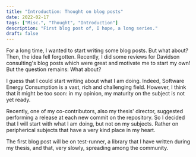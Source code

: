 ```yaml
---
title: "Introduction: Thought on blog posts"
date: 2022-02-17
tags: ["Misc.", "Thought", "Introduction"]
description: "First blog post of, I hope, a long series."
draft: false
---
```


For a long time, I wanted to start writing some blog posts. But what about? Then, the idea fell forgotten.
Recently, I did some reviews for Davidson consulting's blog posts which were great and motivate me to start my own!
But the question remains: What about?

I guess that I could start writing about what I am doing. Indeed, Software Energy Consumption is a vast, rich and challenging field.
However, I think that it might be too soon: in my opinion, my maturity on the subject is not yet ready.

Recently, one of my co-contributors, also my thesis' director, suggested performing a release at each new commit on the repository.
So I decided that I will start with what I am doing, but not on my subjects. Rather on peripherical subjects that have a very kind
place in my heart.

The first blog post will be on test-runner, a library that I have written during my thesis, and that, very slowly, spreading among the community.